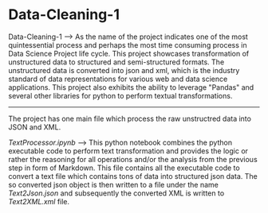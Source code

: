 # Data-Cleaning-1
Data-Cleaning-1  --> As the name of the project indicates one of the most quintessential process and perhaps the most time consuming process in Data Science Project life cycle. This project showcases transformation of unstructured data to structured and semi-structured formats. The unstructured data is converted into json and xml, which is the industry standard of data representations for various web and data science applications. This project also exhibits the ability to leverage "Pandas" and several other libraries for python to perform textual transformations.

-------------------------------------------------------------------------------------------------------------------------

The project has one main file which process the raw unstructred data into JSON and XML.

*TextProcessor.ipynb* --> This python notebook combines the python executable code to perform text transformation and provides the logic or rather the reasoning for all operations and/or the analysis from the previous step in form of Markdown. This file contains all the executable code to convert a text file which contains tons of data into structured json data. The so converted json object is then written to a file under the name *Text2Json.json* and subsequently the converted XML is written to *Text2XML.xml* file.


